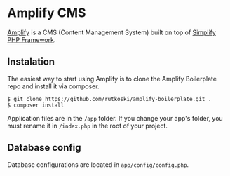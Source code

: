 # Amplify CMS

[Amplify](http://github.com/rutkoski/amplify) is a CMS (Content Management System) built on top of [Simplify PHP Framework](http://github.com/rutkoski/simplify).

## Instalation

The easiest way to start using Amplify is to clone the Amplify Boilerplate repo and install it via composer.

```
$ git clone https://github.com/rutkoski/amplify-boilerplate.git .
$ composer install
```

Application files are in the `/app` folder. If you change your app's folder, you must rename it in `/index.php` in the root of your project.

## Database config

Database configurations are located in `app/config/config.php`.
